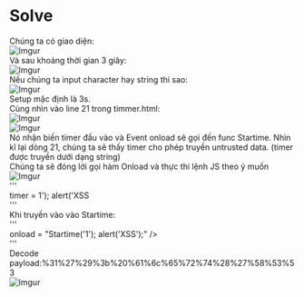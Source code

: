 # Solve  
Chúng ta có giao diện:  
![Imgur](https://i.imgur.com/3q47sWg.png)  
Và sau khoảng thời gian 3 giây:  
![Imgur](https://i.imgur.com/HymxcJf.png)  
Nếu chúng ta input character hay string thì sao:  
![Imgur](https://i.imgur.com/pzYsyYT.png)  
Setup mặc định là 3s.  
Cùng nhìn vào line 21 trong timmer.html:  
![Imgur](https://i.imgur.com/OgyKQJe.png)  
![Imgur](https://i.imgur.com/h3Hsy9n.png)  
Nó nhận biến timer đầu vào và Event onload sẽ gọi đến func Startime. Nhìn kĩ lại dòng 21, chúng ta sẽ thấy timer cho phép truyền untrusted data. (timer được truyền dưới dạng string)  
Chúng ta sẽ đóng lời gọi hàm Onload và thực thi lệnh JS theo ý muốn  
![Imgur](https://i.imgur.com/90wsXuz.png)  
'''  
timer = 1'); alert('XSS  
'''  
Khi truyền vào vào Startime:  
'''  
onload = "Startime('1'); alert('XSS');" />  
'''  
Decode payload:%31%27%29%3b%20%61%6c%65%72%74%28%27%58%53%53  
![Imgur](https://i.imgur.com/nEL89Rk.png)  
